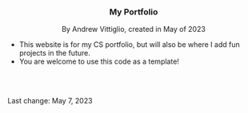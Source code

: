 <div>
<h3 align="center">My Portfolio</h3>
  <p align="center">
    By Andrew Vittiglio, created in May of 2023
  </p>
</div>

<ul>
  <li>This website is for my CS portfolio, but will also be where I add fun projects in the future.</li>
  <li>You are welcome to use this code as a template!</li>
</ul>

<div>
    <br>
    <br>
<p>Last change: May 7, 2023</p>
</div>
